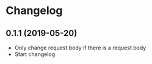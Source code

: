 # Changelog

## 0.1.1 (2019-05-20)

- Only change request body if there is a request body
- Start changelog
